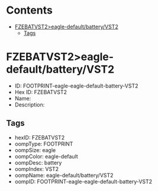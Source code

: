 



Contents
========

* [FZEBATVST2>eagle-default/battery/VST2](#fzebatvst2eagle-defaultbatteryvst2)
	* [Tags](#tags)

# FZEBATVST2>eagle-default/battery/VST2

- ID: FOOTPRINT-eagle-eagle-default-battery-VST2
- Hex ID: FZEBATVST2
- Name: 
- Description: 

## Tags

- hexID: FZEBATVST2
- oompType: FOOTPRINT
- oompSize: eagle
- oompColor: eagle-default
- oompDesc: battery
- oompIndex: VST2
- oompName: eagle-default/battery/VST2
- oompID: FOOTPRINT-eagle-eagle-default-battery-VST2
